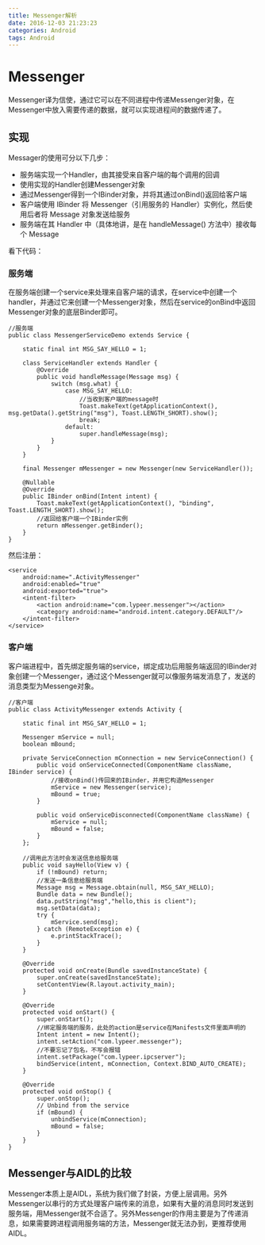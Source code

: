 ```yaml
---
title: Messenger解析
date: 2016-12-03 21:23:23
categories: Android
tags: Android
---
```


# Messenger

Messenger译为信使，通过它可以在不同进程中传递Messenger对象，在Messenger中放入需要传递的数据，就可以实现进程间的数据传递了。

<!--more-->

## 实现
Messager的使用可分以下几步：

- 服务端实现一个Handler，由其接受来自客户端的每个调用的回调
- 使用实现的Handler创建Messenger对象
- 通过Messenger得到一个IBinder对象，并将其通过onBind()返回给客户端
- 客户端使用 IBinder 将 Messenger（引用服务的 Handler）实例化，然后使用后者将 Message 对象发送给服务
- 服务端在其 Handler 中（具体地讲，是在 handleMessage() 方法中）接收每个 Message

看下代码：

### 服务端
在服务端创建一个service来处理来自客户端的请求，在service中创建一个handler，并通过它来创建一个Messenger对象，然后在service的onBind中返回Messenger对象的底层Binder即可。

```
//服务端
public class MessengerServiceDemo extends Service {

    static final int MSG_SAY_HELLO = 1;

    class ServiceHandler extends Handler {
        @Override
        public void handleMessage(Message msg) {
            switch (msg.what) {
                case MSG_SAY_HELLO:
                    //当收到客户端的message时
                    Toast.makeText(getApplicationContext(), msg.getData().getString("msg"), Toast.LENGTH_SHORT).show();
                    break;
                default:
                    super.handleMessage(msg);
            }
        }
    }

    final Messenger mMessenger = new Messenger(new ServiceHandler());

    @Nullable
    @Override
    public IBinder onBind(Intent intent) {
        Toast.makeText(getApplicationContext(), "binding", Toast.LENGTH_SHORT).show();
        //返回给客户端一个IBinder实例
        return mMessenger.getBinder();
    }
}
```

然后注册：
```
<service
    android:name=".ActivityMessenger"
    android:enabled="true"
    android:exported="true">
    <intent-filter>
        <action android:name="com.lypeer.messenger"></action>
        <category android:name="android.intent.category.DEFAULT"/>
    </intent-filter>
</service>
```

### 客户端

客户端进程中，首先绑定服务端的service，绑定成功后用服务端返回的IBinder对象创建一个Messenger，通过这个Messenger就可以像服务端发消息了，发送的消息类型为Messenge对象。
```
//客户端
public class ActivityMessenger extends Activity {

    static final int MSG_SAY_HELLO = 1;

    Messenger mService = null;
    boolean mBound;

    private ServiceConnection mConnection = new ServiceConnection() {
        public void onServiceConnected(ComponentName className, IBinder service) {
            //接收onBind()传回来的IBinder，并用它构造Messenger
            mService = new Messenger(service);
            mBound = true;
        }

        public void onServiceDisconnected(ComponentName className) {
            mService = null;
            mBound = false;
        }
    };

    //调用此方法时会发送信息给服务端
    public void sayHello(View v) {
        if (!mBound) return;
        //发送一条信息给服务端
        Message msg = Message.obtain(null, MSG_SAY_HELLO);
		Bundle data = new Bundle();
		data.putString("msg","hello,this is client");
		msg.setData(data);
        try {
            mService.send(msg);
        } catch (RemoteException e) {
            e.printStackTrace();
        }
    }

    @Override
    protected void onCreate(Bundle savedInstanceState) {
        super.onCreate(savedInstanceState);
        setContentView(R.layout.activity_main);
    }

    @Override
    protected void onStart() {
        super.onStart();
        //绑定服务端的服务，此处的action是service在Manifests文件里面声明的
        Intent intent = new Intent();
        intent.setAction("com.lypeer.messenger");
        //不要忘记了包名，不写会报错
        intent.setPackage("com.lypeer.ipcserver");
        bindService(intent, mConnection, Context.BIND_AUTO_CREATE);
    }

    @Override
    protected void onStop() {
        super.onStop();
        // Unbind from the service
        if (mBound) {
            unbindService(mConnection);
            mBound = false;
        }
    }
}
```


## Messenger与AIDL的比较
Messenger本质上是AIDL，系统为我们做了封装，方便上层调用。另外Messenger以串行的方式处理客户端传来的消息，如果有大量的消息同时发送到服务端，用Messenger就不合适了。另外Messenger的作用主要是为了传递消息，如果需要跨进程调用服务端的方法，Messenger就无法办到，更推荐使用AIDL。
